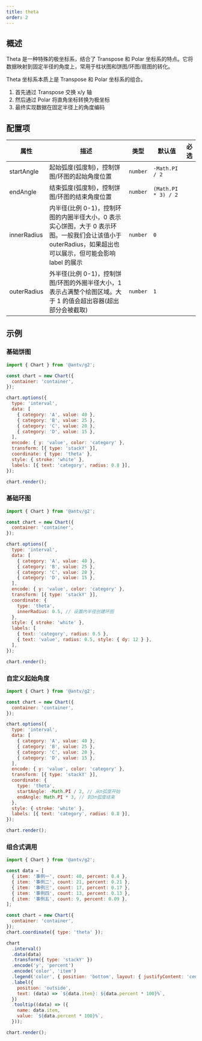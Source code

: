 ```yaml
---
title: theta
order: 2
---
```


## 概述

Theta 是一种特殊的极坐标系，结合了 Transpose 和 Polar 坐标系的特点。它将数据映射到固定半径的角度上，常用于柱状图和饼图/环图/扇图的转化。

Theta 坐标系本质上是 Transpose 和 Polar 坐标系的组合。

1. 首先通过 Transpose 交换 x/y 轴
2. 然后通过 Polar 将直角坐标转换为极坐标
3. 最终实现数据在固定半径上的角度编码

## 配置项

| 属性        | 描述                                                                                                                                                       | 类型     | 默认值              | 必选 |
| ----------- | ---------------------------------------------------------------------------------------------------------------------------------------------------------- | -------- | ------------------- | ---- |
| startAngle  | 起始弧度(弧度制)，控制饼图/环图的起始角度位置                                                                                                              | `number` | `-Math.PI / 2`      |      |
| endAngle    | 结束弧度(弧度制)，控制饼图/环图的结束角度位置                                                                                                              | `number` | `(Math.PI * 3) / 2` |      |
| innerRadius | 内半径(比例 0-1)，控制环图的内圈半径大小，0 表示实心饼图，大于 0 表示环图。一般我们会让该值小于 outerRadius，如果超出也可以展示，但可能会影响 label 的展示 | `number` | `0`                 |
| outerRadius | 外半径(比例 0-1)，控制饼图/环图的外圈半径大小，1 表示占满整个绘图区域。大于 1 的值会超出容器(超出部分会被截取)                                             | `number` | `1`                 |      |

## 示例

### 基础饼图

```js | ob { autoMount: true }
import { Chart } from '@antv/g2';

const chart = new Chart({
  container: 'container',
});

chart.options({
  type: 'interval',
  data: [
    { category: 'A', value: 40 },
    { category: 'B', value: 25 },
    { category: 'C', value: 20 },
    { category: 'D', value: 15 },
  ],
  encode: { y: 'value', color: 'category' },
  transform: [{ type: 'stackY' }],
  coordinate: { type: 'theta' },
  style: { stroke: 'white' },
  labels: [{ text: 'category', radius: 0.8 }],
});

chart.render();
```

### 基础环图

```js | ob { autoMount: true }
import { Chart } from '@antv/g2';

const chart = new Chart({
  container: 'container',
});

chart.options({
  type: 'interval',
  data: [
    { category: 'A', value: 40 },
    { category: 'B', value: 25 },
    { category: 'C', value: 20 },
    { category: 'D', value: 15 },
  ],
  encode: { y: 'value', color: 'category' },
  transform: [{ type: 'stackY' }],
  coordinate: {
    type: 'theta',
    innerRadius: 0.5, // 设置内半径创建环图
  },
  style: { stroke: 'white' },
  labels: [
    { text: 'category', radius: 0.5 },
    { text: 'value', radius: 0.5, style: { dy: 12 } },
  ],
});

chart.render();
```

### 自定义起始角度

```js | ob { autoMount: true }
import { Chart } from '@antv/g2';

const chart = new Chart({
  container: 'container',
});

chart.options({
  type: 'interval',
  data: [
    { category: 'A', value: 40 },
    { category: 'B', value: 25 },
    { category: 'C', value: 20 },
    { category: 'D', value: 15 },
  ],
  encode: { y: 'value', color: 'category' },
  transform: [{ type: 'stackY' }],
  coordinate: {
    type: 'theta',
    startAngle: -Math.PI / 2, // 从π弧度开始
    endAngle: Math.PI * 3, // 到3π弧度结束
  },
  style: { stroke: 'white' },
  labels: [{ text: 'category', radius: 0.8 }],
});

chart.render();
```

### 组合式调用

```js | ob { autoMount: true }
import { Chart } from '@antv/g2';

const data = [
  { item: '事例一', count: 40, percent: 0.4 },
  { item: '事例二', count: 21, percent: 0.21 },
  { item: '事例三', count: 17, percent: 0.17 },
  { item: '事例四', count: 13, percent: 0.13 },
  { item: '事例五', count: 9, percent: 0.09 },
];

const chart = new Chart({
  container: 'container',
});
chart.coordinate({ type: 'theta' });

chart
  .interval()
  .data(data)
  .transform({ type: 'stackY' })
  .encode('y', 'percent')
  .encode('color', 'item')
  .legend('color', { position: 'bottom', layout: { justifyContent: 'center' } })
  .label({
    position: 'outside',
    text: (data) => `${data.item}: ${data.percent * 100}%`,
  })
  .tooltip((data) => ({
    name: data.item,
    value: `${data.percent * 100}%`,
  }));

chart.render();
```
